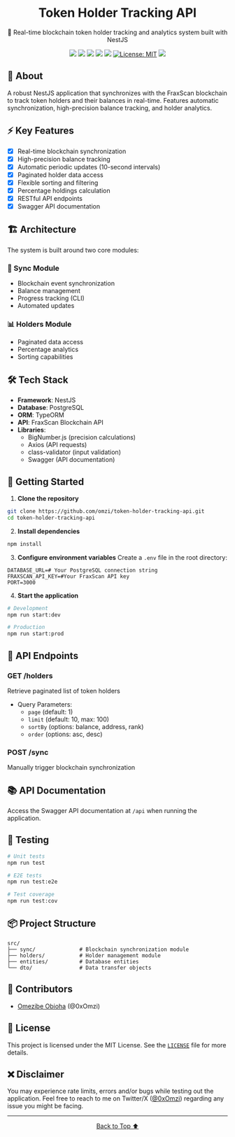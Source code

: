 <p align="center" id="top">
	<h1 align="center">Token Holder Tracking API</h1>
	<p align="center">🔄 Real-time blockchain token holder tracking and analytics system built with NestJS</p>
</p>

<div align="center">

![](https://img.shields.io/github/stars/omzi/token-holder-tracking-api.svg?color=ff0)
![](https://img.shields.io/github/forks/omzi/token-holder-tracking-api.svg?color=ff0)
![](https://img.shields.io/github/languages/top/omzi/token-holder-tracking-api?color=222FE6)
![](https://img.shields.io/github/languages/code-size/omzi/token-holder-tracking-api?color=222FE6)
![](https://img.shields.io/github/issues/omzi/token-holder-tracking-api.svg)
[![License: MIT](https://img.shields.io/badge/License-MIT-blue.svg?color=222FE6)](https://opensource.org/licenses/MIT)
![](https://img.shields.io/twitter/follow/0xOmzi.svg?style=social&label=@0xOmzi)

</div>

## 📜 About

A robust NestJS application that synchronizes with the FraxScan blockchain to track token holders and their balances in real-time. Features automatic synchronization, high-precision balance tracking, and holder analytics.

## ⚡ Key Features

- [x] Real-time blockchain synchronization
- [x] High-precision balance tracking
- [x] Automatic periodic updates (10-second intervals)
- [x] Paginated holder data access
- [x] Flexible sorting and filtering
- [x] Percentage holdings calculation
- [x] RESTful API endpoints
- [x] Swagger API documentation

## 🏗 Architecture

The system is built around two core modules:

### 🔄 Sync Module
- Blockchain event synchronization
- Balance management
- Progress tracking (CLI)
- Automated updates

### 📊 Holders Module
- Paginated data access
- Percentage analytics
- Sorting capabilities

## 🛠 Tech Stack

- **Framework**: NestJS
- **Database**: PostgreSQL
- **ORM**: TypeORM
- **API**: FraxScan Blockchain API
- **Libraries**: 
  - BigNumber.js (precision calculations)
  - Axios (API requests)
  - class-validator (input validation)
  - Swagger (API documentation)

## 🚀 Getting Started

1. **Clone the repository**
```bash
git clone https://github.com/omzi/token-holder-tracking-api.git
cd token-holder-tracking-api
```

2. **Install dependencies**
```bash
npm install
```

3. **Configure environment variables**
Create a `.env` file in the root directory:
```env
DATABASE_URL=# Your PostgreSQL connection string
FRAXSCAN_API_KEY=#Your FraxScan API key
PORT=3000
```

4. **Start the application**
```bash
# Development
npm run start:dev

# Production
npm run start:prod
```

## 🔌 API Endpoints

### GET /holders
Retrieve paginated list of token holders
- Query Parameters:
  - `page` (default: 1)
  - `limit` (default: 10, max: 100)
  - `sortBy` (options: balance, address, rank)
  - `order` (options: asc, desc)

### POST /sync
Manually trigger blockchain synchronization

## 📚 API Documentation

Access the Swagger API documentation at `/api` when running the application.

## 🧪 Testing

```bash
# Unit tests
npm run test

# E2E tests
npm run test:e2e

# Test coverage
npm run test:cov
```

## 📦 Project Structure

```
src/
├── sync/              # Blockchain synchronization module
├── holders/           # Holder management module
├── entities/          # Database entities
└── dto/               # Data transfer objects
```

## 👥 **Contributors**

- [Omezibe Obioha](https://github.com/omzi/) (@0xOmzi)

## 📄 **License**

This project is licensed under the MIT License. See the [`LICENSE`](./LICENSE) file for more details.

## ❌ **Disclaimer**

You may experience rate limits, errors and/or bugs while testing out the application. Feel free to reach to me on Twitter/X ([@0xOmzi](https://x.com/0xOmzi/)) regarding any issue you might be facing.

---

<p align="center">
  <a href="#top">Back to Top ⬆️</a>
</p>